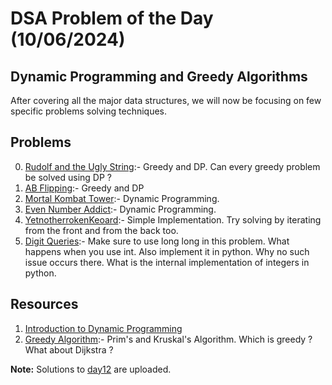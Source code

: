 # DSA Problem of the Day (10/06/2024)

## Dynamic Programming and Greedy Algorithms

After covering all the major data structures, we will now be focusing on few specific problems solving techniques.

## Problems

0. [Rudolf and the Ugly String](https://codeforces.com/problemset/problem/1941/C):- Greedy and DP. Can every greedy problem be solved using DP ?
1. [AB Flipping](https://codeforces.com/problemset/problem/1896/B):- Greedy and DP
2. [Mortal Kombat Tower](https://codeforces.com/contest/1418/problem/C):- Dynamic Programming.
3. [Even Number Addict](https://codeforces.com/contest/1738/problem/C):- Dynamic Programming.
4. [YetnotherrokenKeoard](https://codeforces.com/problemset/problem/1907/B):- Simple Implementation. Try solving by iterating from the front and from the back too.
5. [Digit Queries](https://cses.fi/problemset/task/2431/):- Make sure to use long long in this problem. What happens when you use int. Also implement it in python. Why no such issue occurs there. What is the internal implementation of integers in python.

## Resources
1. [Introduction to Dynamic Programming](https://cp-algorithms.com/dynamic_programming/intro-to-dp.html) 
2. [Greedy Algorithm](https://www.geeksforgeeks.org/greedy-algorithms/):- Prim's and Kruskal's Algorithm. Which is greedy ? What about Dijkstra ?

**Note:** Solutions to [day12](../day12) are uploaded.

